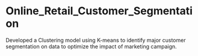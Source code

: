 # Online_Retail_Customer_Segmentation
Developed a Clustering model using K-means to identify major customer segmentation on data to optimize the impact of marketing campaign.
